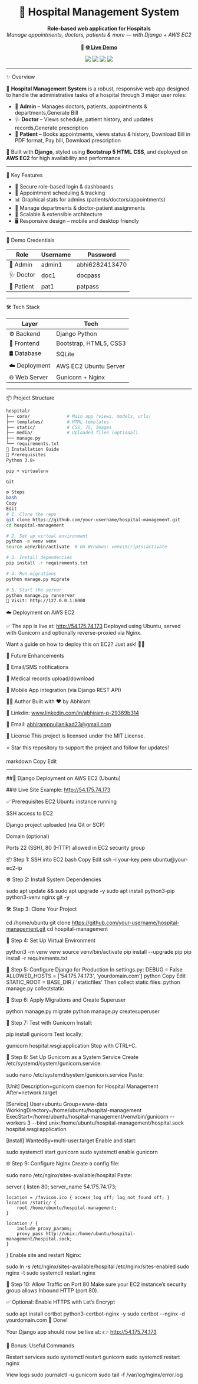 <h1 align="center">🏥 Hospital Management System</h1>

<p align="center">
  <b>Role-based web application for Hospitals</b><br/>
  <i>Manage appointments, doctors, patients & more — with Django + AWS EC2</i><br/><br/>
  🔗 <a href="http://54.175.74.173" target="_blank"><strong>🌐 Live Demo</strong></a>
</p>

<p align="center">
  <img src="https://img.shields.io/badge/Framework-Django-092E20?style=for-the-badge&logo=django&logoColor=white" />
  <img src="https://img.shields.io/badge/Cloud-AWS_EC2-FF9900?style=for-the-badge&logo=amazon-aws&logoColor=white" />
  <img src="https://img.shields.io/badge/Frontend-Bootstrap_5-7952B3?style=for-the-badge&logo=bootstrap&logoColor=white" />
  <img src="https://img.shields.io/badge/Database-SQLite-blue?style=for-the-badge&logo=postgresql&logoColor=white" />
</p>

---

✨ Overview

🚀 **Hospital Management System** is a robust, responsive web app designed to handle the administrative tasks of a hospital through 3 major user roles:

- 👑 **Admin** – Manages doctors, patients, appointments & departments,Generate Bill
- 🩺 **Doctor** – Views schedule, patient history, and updates records,Generate prescription
- 👤 **Patient** – Books appointments, views status & history, Download Bill in PDF format, Pay bill, Download prescription

🎯 Built with **Django**, styled using **Bootstrap 5** **HTML** **CSS**, and deployed on **AWS EC2** for high availability and performance.

---

🧩 Key Features

- 🔐 Secure role-based login & dashboards
- 📅 Appointment scheduling & tracking
- 📊 Graphical stats for admins (patients/doctors/appointments)
- 📁 Manage departments & doctor-patient assignments
- 🧠 Scalable & extensible architecture
- 🖥️ Responsive design – mobile and desktop friendly

---

🔐 Demo Credentials

| Role     | Username | Password   |
|----------|----------|------------|
| 👑 Admin | admin1    | abhi6282413470   |
| 🩺 Doctor | doc1     | docpass    |
| 👤 Patient | pat1     | patpass    |

---

🛠️ Tech Stack

| Layer         | Tech                                                                 |
|---------------|----------------------------------------------------------------------|
| ⚙️ Backend    | Django Python |
| 🎨 Frontend   | Bootstrap, HTML5, CSS3 |
| 🛢️ Database   | SQLite |
| ☁️ Deployment | AWS EC2 Ubuntu Server |
| 🌐 Web Server | Gunicorn + Nginx                                           |

---

📦 Project Structure

```bash
hospital/
├── core/              # Main app (views, models, urls)
├── templates/         # HTML templates
├── static/            # CSS, JS, Images
├── media/             # Uploaded files (optional)
├── manage.py
└── requirements.txt
🧪 Installation Guide
🔧 Prerequisites
Python 3.8+

pip + virtualenv

Git

⚙️ Steps
bash
Copy
Edit
# 1. Clone the repo
git clone https://github.com/your-username/hospital-management.git
cd hospital-management

# 2. Set up virtual environment
python -m venv venv
source venv/bin/activate  # On Windows: venv\Scripts\activate

# 3. Install dependencies
pip install -r requirements.txt

# 4. Run migrations
python manage.py migrate

# 5. Start the server
python manage.py runserver
🔗 Visit: http://127.0.0.1:8000
```
☁️ Deployment on AWS EC2

✅ The app is live at: http://54.175.74.173
Deployed using Ubuntu, served with Gunicorn and optionally reverse-proxied via Nginx.

Want a guide on how to deploy this on EC2? Just ask! 🧑‍💻

🎯 Future Enhancements

📧 Email/SMS notifications

📄 Medical records upload/download

📱 Mobile App integration (via Django REST API)



🙋‍♂️ Author
Built with ❤️ by Abhiram

🔗 Linkdin: www.linkedin.com/in/abhiram-p-29369b314

📧 Email: abhiramppullanikad23@gmail.com

📜 License
This project is licensed under the MIT License.

⭐ Star this repository to support the project and follow for updates!

markdown
Copy
Edit

---

##🚀 Django Deployment on AWS EC2 (Ubuntu)

##🌐 Live Site Example: http://54.175.74.173

✅ Prerequisites
EC2 Ubuntu instance running

SSH access to EC2

Django project uploaded (via Git or SCP)

Domain (optional)

Ports 22 (SSH), 80 (HTTP) allowed in EC2 security group

📦 Step 1: SSH into EC2
bash
Copy
Edit
ssh -i your-key.pem ubuntu@your-ec2-ip

⚙️ Step 2: Install System Dependencies

sudo apt update && sudo apt upgrade -y
sudo apt install python3-pip python3-venv nginx git -y

🛠️ Step 3: Clone Your Project

cd /home/ubuntu
git clone https://github.com/your-username/hospital-management.git
cd hospital-management

🧪 Step 4: Set Up Virtual Environment

python3 -m venv venv
source venv/bin/activate
pip install --upgrade pip
pip install -r requirements.txt

🔐 Step 5: Configure Django for Production
In settings.py:
DEBUG = False
ALLOWED_HOSTS = ['54.175.74.173', 'yourdomain.com']
python
Copy
Edit
STATIC_ROOT = BASE_DIR / 'staticfiles'
Then collect static files:
python manage.py collectstatic

🧰 Step 6: Apply Migrations and Create Superuser

python manage.py migrate
python manage.py createsuperuser

🚦 Step 7: Test with Gunicorn
Install:

pip install gunicorn
Test locally:

gunicorn hospital.wsgi:application
Stop with CTRL+C.

🧱 Step 8: Set Up Gunicorn as a System Service
Create /etc/systemd/system/gunicorn.service:

sudo nano /etc/systemd/system/gunicorn.service
Paste:

[Unit]
Description=gunicorn daemon for Hospital Management
After=network.target

[Service]
User=ubuntu
Group=www-data
WorkingDirectory=/home/ubuntu/hospital-management
ExecStart=/home/ubuntu/hospital-management/venv/bin/gunicorn --workers 3 --bind unix:/home/ubuntu/hospital-management/hospital.sock hospital.wsgi:application

[Install]
WantedBy=multi-user.target
Enable and start:

sudo systemctl start gunicorn
sudo systemctl enable gunicorn

🌐 Step 9: Configure Nginx
Create a config file:

sudo nano /etc/nginx/sites-available/hospital
Paste:

server {
    listen 80;
    server_name 54.175.74.173;

    location = /favicon.ico { access_log off; log_not_found off; }
    location /static/ {
        root /home/ubuntu/hospital-management;
    }

    location / {
        include proxy_params;
        proxy_pass http://unix:/home/ubuntu/hospital-management/hospital.sock;
    }
}
Enable site and restart Nginx:


sudo ln -s /etc/nginx/sites-available/hospital /etc/nginx/sites-enabled
sudo nginx -t
sudo systemctl restart nginx

🔐 Step 10: Allow Traffic on Port 80
Make sure your EC2 instance’s security group allows Inbound HTTP (port 80).

✅ Optional: Enable HTTPS with Let’s Encrypt

sudo apt install certbot python3-certbot-nginx -y
sudo certbot --nginx -d yourdomain.com
🎉 Done!

Your Django app should now be live at:
👉 http://54.175.74.173

🧼 Bonus: Useful Commands

Restart services
sudo systemctl restart gunicorn
sudo systemctl restart nginx

View logs
sudo journalctl -u gunicorn
sudo tail -f /var/log/nginx/error.log
